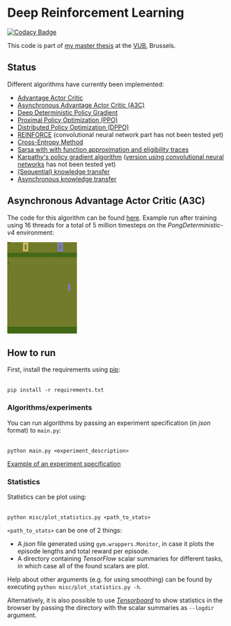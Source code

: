# Deep Reinforcement Learning

[![Codacy Badge](https://api.codacy.com/project/badge/Grade/c329c8cdd744463dbda6a726e20f2383)](https://www.codacy.com/app/arnomoonens/DeepRL?utm_source=github.com&utm_medium=referral&utm_content=arnomoonens/DeepRL&utm_campaign=badger)

This code is part of [my master thesis](https://github.com/arnomoonens/Master-Thesis) at the [VUB](http://www.vub.ac.be), Brussels.

## Status

Different algorithms have currently been implemented:
- [Advantage Actor Critic](./agents/actorcritic/a2c.py)
- [Asynchronous Advantage Actor Critic (A3C)](./agents/actorcritic/a3c.py)
- [Deep Deterministic Policy Gradient](./agents/ddpg.py)
- [Proximal Policy Optimization (PPO)](./agents/ppo/ppo.py)
- [Distributed Policy Optimization (DPPO)](./agents/ppo/dppo.py)
- [REINFORCE](./agents/reinforce.py) (convolutional neural network part has not been tested yet)
- [Cross-Entropy Method](./agents/cem.py)
- [Sarsa with with function approximation and eligibility traces](./agents/sarsa/sarsa_fa.py)
- [Karpathy's policy gradient algorithm](./agents/karpathy.py) ([version using convolutional neural networks](./agents/karpathy_cnn.py) has not been tested yet)
- [(Sequential) knowledge transfer](./agents/knowledgetransfer/knowledge_transfer.py)
- [Asynchronous knowledge transfer](./agents/knowledgetransfer/async_knowledge_transfer.py)

## Asynchronous Advantage Actor Critic (A3C)

The code for this algorithm can be found [here](./agents/actorcritic/a3c.py).
Example run after training using 16 threads for a total of 5 million timesteps on the _PongDeterministic-v4_ environment:

![Pong example run](./results/pong.gif)

## How to run

First, install the requirements using [pip](https://pypi.python.org/pypi/pip):

```Shell

pip install -r requirements.txt

```

### Algorithms/experiments

You can run algorithms by passing an experiment specification (in _json_ format) to `main.py`:

```Shell

python main.py <experiment_description>

```

[Example of an experiment specification](./experiment_spec_example.json)

### Statistics

Statistics can be plot using:

```Shell

python misc/plot_statistics.py <path_to_stats>

```

`<path_to_stats>` can be one of 2 things:

- A _json_ file generated using `gym.wrappers.Monitor`, in case it plots the episode lengths and total reward per episode.
- A directory containing _TensorFlow_ scalar summaries for different tasks, in which case all of the found scalars are plot.

Help about other arguments (e.g. for using smoothing) can be found by executing `python misc/plot_statistics.py -h`.

Alternatively, it is also possible to use [_Tensorboard_](https://www.tensorflow.org/get_started/summaries_and_tensorboard) to show statistics in the browser by passing the directory with the scalar summaries as `--logdir` argument.
